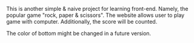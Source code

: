 This is another simple & naive project for learning front-end. Namely, the popular game "rock, paper & scissors". The website allows user to play game with computer. Additionally, the score will be counted.

The color of bottom might be changed in a future version.
